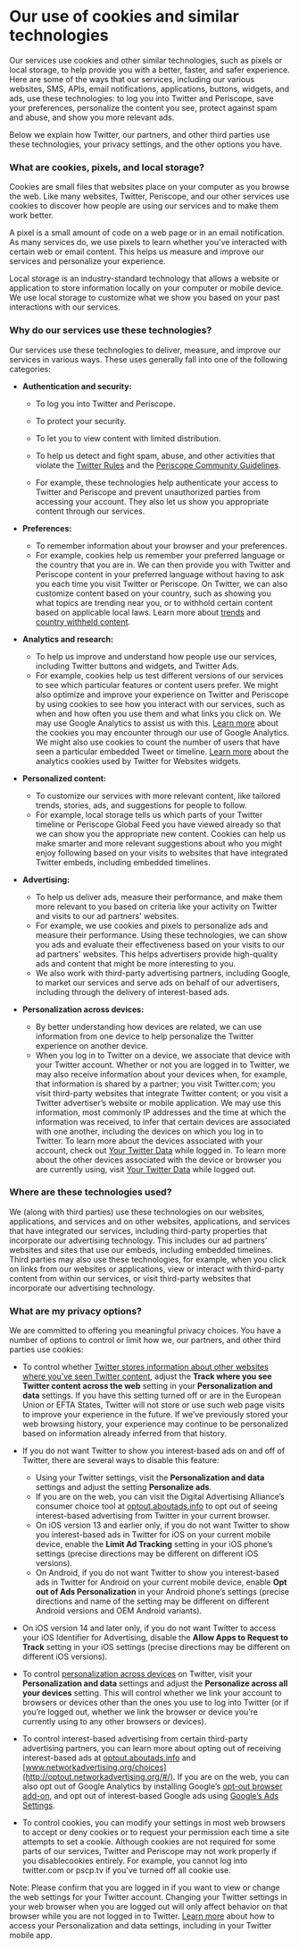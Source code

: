 Our use of cookies and similar technologies
===========================================

Our services use cookies and other similar technologies, such as pixels or local storage, to help provide you with a better, faster, and safer experience. Here are some of the ways that our services, including our various websites, SMS, APIs, email notifications, applications, buttons, widgets, and ads, use these technologies: to log you into Twitter and Periscope, save your preferences, personalize the content you see, protect against spam and abuse, and show you more relevant ads.  

Below we explain how Twitter, our partners, and other third parties use these technologies, your privacy settings, and the other options you have.

### What are cookies, pixels, and local storage?

Cookies are small files that websites place on your computer as you browse the web. Like many websites, Twitter, Periscope, and our other services use cookies to discover how people are using our services and to make them work better.

A pixel is a small amount of code on a web page or in an email notification. As many services do, we use pixels to learn whether you’ve interacted with certain web or email content. This helps us measure and improve our services and personalize your experience.

Local storage is an industry-standard technology that allows a website or application to store information locally on your computer or mobile device. We use local storage to customize what we show you based on your past interactions with our services.

### Why do our services use these technologies?  

Our services use these technologies to deliver, measure, and improve our services in various ways. These uses generally fall into one of the following categories:  

*   **Authentication and security:**
    *   To log you into Twitter and Periscope.  
        
    *   To protect your security.
    *   To let you to view content with limited distribution.
    *   To help us detect and fight spam, abuse, and other activities that violate the [Twitter Rules](https://help.twitter.com/en/rules-and-policies/twitter-rules) and the [Periscope Community Guidelines](https://www.periscope.tv/content).
    *   For example, these technologies help authenticate your access to Twitter and Periscope and prevent unauthorized parties from accessing your account. They also let us show you appropriate content through our services.
*   **Preferences:**
    *   To remember information about your browser and your preferences.
    *   For example, cookies help us remember your preferred language or the country that you are in. We can then provide you with Twitter and Periscope content in your preferred language without having to ask you each time you visit Twitter or Periscope. On Twitter, we can also customize content based on your country, such as showing you what topics are trending near you, or to withhold certain content based on applicable local laws. Learn more about [trends](https://help.twitter.com/en/using-twitter/twitter-trending-faqs) and [country withheld content](https://help.twitter.com/en/rules-and-policies/tweet-withheld-by-country).
*   **Analytics and research:**
    *   To help us improve and understand how people use our services, including Twitter buttons and widgets, and Twitter Ads.
    *   For example, cookies help us test different versions of our services to see which particular features or content users prefer. We might also optimize and improve your experience on Twitter and Periscope by using cookies to see how you interact with our services, such as when and how often you use them and what links you click on. We may use Google Analytics to assist us with this. [Learn more](https://developers.google.com/analytics/devguides/collection/analyticsjs/cookie-usage) about the cookies you may encounter through our use of Google Analytics. We might also use cookies to count the number of users that have seen a particular embedded Tweet or timeline. [Learn more](https://dev.twitter.com/web/overview/privacy) about the analytics cookies used by Twitter for Websites widgets.
*   **Personalized content:**  
    *   To customize our services with more relevant content, like tailored trends, stories, ads, and suggestions for people to follow.
    *   For example, local storage tells us which parts of your Twitter timeline or Periscope Global Feed you have viewed already so that we can show you the appropriate new content. Cookies can help us make smarter and more relevant suggestions about who you might enjoy following based on your visits to websites that have integrated Twitter embeds, including embedded timelines.
*   **Advertising:**  
    *   To help us deliver ads, measure their performance, and make them more relevant to you based on criteria like your activity on Twitter and visits to our ad partners' websites.
    *   For example, we use cookies and pixels to personalize ads and measure their performance. Using these technologies, we can show you ads and evaluate their effectiveness based on your visits to our ad partners' websites. This helps advertisers provide high-quality ads and content that might be more interesting to you.
    *   We also work with third-party advertising partners, including Google, to market our services and serve ads on behalf of our advertisers, including through the delivery of interest-based ads.  
        
*   **Personalization across devices:**
    *   By better understanding how devices are related, we can use information from one device to help personalize the Twitter experience on another device.
    *   When you log in to Twitter on a device, we associate that device with your Twitter account. Whether or not you are logged in to Twitter, we may also receive information about your devices when, for example, that information is shared by a partner; you visit Twitter.com; you visit third-party websites that integrate Twitter content; or you visit a Twitter advertiser’s website or mobile application. We may use this information, most commonly IP addresses and the time at which the information was received, to infer that certain devices are associated with one another, including the devices on which you log in to Twitter. To learn more about the devices associated with your account, check out [Your Twitter Data](https://twitter.com/your_twitter_data) while logged in. To learn more about the other devices associated with the device or browser you are currently using, visit [Your Twitter Data](https://twitter.com/your_twitter_data) while logged out.

### Where are these technologies used?

We (along with third parties) use these technologies on our websites, applications, and services and on other websites, applications, and services that have integrated our services, including third-party properties that incorporate our advertising technology. This includes our ad partners’ websites and sites that use our embeds, including embedded timelines. Third parties may also use these technologies, for example, when you click on links from our websites or applications, view or interact with third-party content from within our services, or visit third-party websites that incorporate our advertising technology.  

### What are my privacy options?

We are committed to offering you meaningful privacy choices. You have a number of options to control or limit how we, our partners, and other third parties use cookies:  

*   To control whether [Twitter stores information about other websites where you’ve seen Twitter content](https://help.twitter.com/en/using-twitter/tailored-suggestions#), adjust the **Track where you see Twitter content across the web** setting in your **Personalization and data** settings. If you have this setting turned off or are in the European Union or EFTA States, Twitter will not store or use such web page visits to improve your experience in the future. If we’ve previously stored your web browsing history, your experience may continue to be personalized based on information already inferred from that history.
*   If you do not want Twitter to show you interest-based ads on and off of Twitter, there are several ways to disable this feature:  
    *   Using your Twitter settings, visit the **Personalization and data** settings and adjust the setting **Personalize ads**.
    *   If you are on the web, you can visit the Digital Advertising Alliance’s consumer choice tool at [optout.aboutads.info](http://optout.aboutads.info/#/) to opt out of seeing interest-based advertising from Twitter in your current browser.
    *   On iOS version 13 and earlier only, if you do not want Twitter to show you interest-based ads in Twitter for iOS on your current mobile device, enable the **Limit Ad Tracking** setting in your iOS phone’s settings (precise directions may be different on different iOS versions). 
    *   On Android, if you do not want Twitter to show you interest-based ads in Twitter for Android on your current mobile device, enable **Opt out of Ads Personalization** in your Android phone’s settings (precise directions and name of the setting may be different on different Android versions and OEM Android variants).
*   On iOS version 14 and later only, if you do not want Twitter to access your iOS Identifier for Advertising, disable the **Allow Apps to Request to Track** setting in your iOS settings (precise directions may be different on different iOS versions). 
*   To control [personalization across devices](https://help.twitter.com/en/about-personalization-across-your-devices) on Twitter, visit your **Personalization and data** settings and adjust the **Personalize across all your devices** setting. This will control whether we link your account to browsers or devices other than the ones you use to log into Twitter (or if you’re logged out, whether we link the browser or device you’re currently using to any other browsers or devices).  
    
*   To control interest-based advertising from certain third-party advertising partners, you can learn more about opting out of receiving interest-based ads at [optout.aboutads.info](http://optout.aboutads.info/#/) and [www.networkadvertising.org/choices](http://optout.networkadvertising.org/#/). If you are on the web, you can also opt out of Google Analytics by installing Google’s [opt-out browser add-on](https://tools.google.com/dlpage/gaoptout), and opt out of interest-based Google ads using [Google’s Ads Settings](https://www.google.com/settings/u/0/ads/authenticated).
*   To control cookies, you can modify your settings in most web browsers to accept or deny cookies or to request your permission each time a site attempts to set a cookie. Although cookies are not required for some parts of our services, Twitter and Periscope may not work properly if you disablecookies entirely. For example, you cannot log into twitter.com or pscp.tv if you've turned off all cookie use.  
    

Note: Please confirm that you are logged in if you want to view or change the web settings for your Twitter account. Changing your Twitter settings in your web browser when you are logged out will only affect behavior on that browser while you are not logged in to Twitter. [Learn more](https://help.twitter.com/en/personalization-data-settings) about how to access your Personalization and data settings, including in your Twitter mobile app.